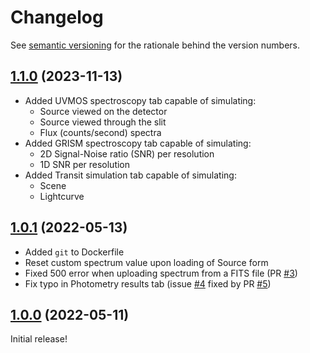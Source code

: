 # Changelog

See [semantic versioning](https://semver.org/spec/v2.0.0.html) for the rationale behind
the version numbers.

<!-- ## [1.1.0](https://github.com/CASTOR-telescope/ETC_frontend/tree/v1.1.0) (2022-mm-dd)

- Also, we now only render the spectrum for wavelengths within the CASTOR passband
ranges. This should allow users to upload bigger spectra without hitting the session
storage limit. See the comments beginning
[here](https://github.com/CASTOR-telescope/ETC_frontend/issues/2#issuecomment-1125563805)
for more context/details. -->

## [1.1.0](https://github.com/CASTOR-telescope/ETC_frontend/tree/v1.1.0) (2023-11-13)
- Added UVMOS spectroscopy tab capable of simulating:
  - Source viewed on the detector
  - Source viewed through the slit
  - Flux (counts/second) spectra
- Added GRISM spectroscopy tab capable of simulating:
  - 2D Signal-Noise ratio (SNR) per resolution
  - 1D SNR per resolution
- Added Transit simulation tab capable of simulating:
  - Scene
  - Lightcurve


## [1.0.1](https://github.com/CASTOR-telescope/ETC_frontend/tree/v1.0.1) (2022-05-13)

- Added `git` to Dockerfile
- Reset custom spectrum value upon loading of Source form
- Fixed 500 error when uploading spectrum from a FITS file
  (PR [#3](https://github.com/CASTOR-telescope/ETC_frontend/pull/3))
- Fix typo in Photometry results tab (issue
  [#4](https://github.com/CASTOR-telescope/ETC_frontend/issues/4) fixed by PR
  [#5](https://github.com/CASTOR-telescope/ETC_frontend/pull/5))

## [1.0.0](https://github.com/CASTOR-telescope/ETC_frontend/tree/v1.0.0) (2022-05-11)

Initial release!
